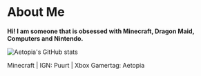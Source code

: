 # About Me
<b>Hi! I am someone that is obsessed with Minecraft, Dragon Maid, Computers and Nintendo.</b>  

![Aetopia's GitHub stats](https://github-readme-stats.vercel.app/api?username=Aetopia)

Minecraft | IGN: Puurt | Xbox Gamertag: Aetopia
